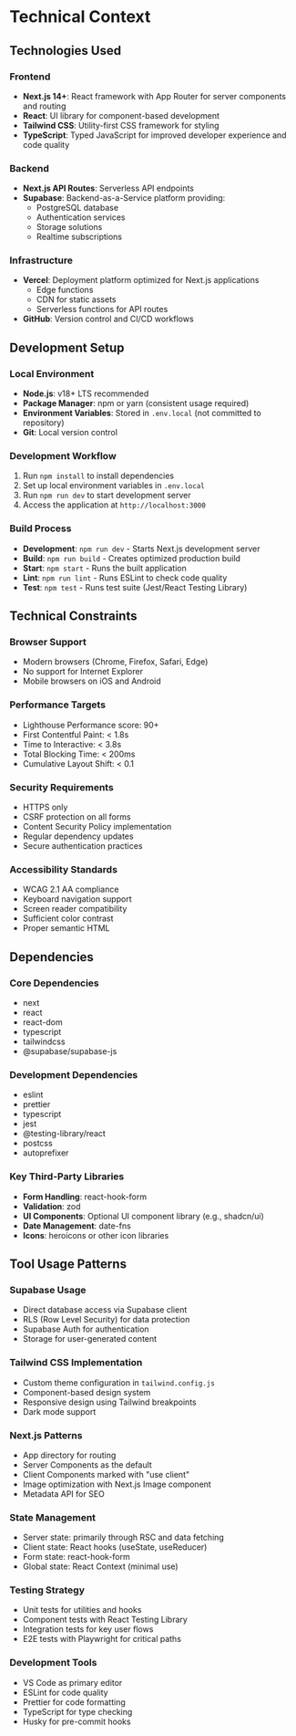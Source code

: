 # Technical Context

## Technologies Used

### Frontend
- **Next.js 14+**: React framework with App Router for server components and routing
- **React**: UI library for component-based development
- **Tailwind CSS**: Utility-first CSS framework for styling
- **TypeScript**: Typed JavaScript for improved developer experience and code quality

### Backend
- **Next.js API Routes**: Serverless API endpoints
- **Supabase**: Backend-as-a-Service platform providing:
  - PostgreSQL database
  - Authentication services
  - Storage solutions
  - Realtime subscriptions

### Infrastructure
- **Vercel**: Deployment platform optimized for Next.js applications
  - Edge functions
  - CDN for static assets
  - Serverless functions for API routes
- **GitHub**: Version control and CI/CD workflows

## Development Setup

### Local Environment
- **Node.js**: v18+ LTS recommended
- **Package Manager**: npm or yarn (consistent usage required)
- **Environment Variables**: Stored in `.env.local` (not committed to repository)
- **Git**: Local version control 

### Development Workflow
1. Run `npm install` to install dependencies
2. Set up local environment variables in `.env.local`
3. Run `npm run dev` to start development server
4. Access the application at `http://localhost:3000`

### Build Process
- **Development**: `npm run dev` - Starts Next.js development server
- **Build**: `npm run build` - Creates optimized production build
- **Start**: `npm start` - Runs the built application
- **Lint**: `npm run lint` - Runs ESLint to check code quality
- **Test**: `npm test` - Runs test suite (Jest/React Testing Library)

## Technical Constraints

### Browser Support
- Modern browsers (Chrome, Firefox, Safari, Edge)
- No support for Internet Explorer
- Mobile browsers on iOS and Android

### Performance Targets
- Lighthouse Performance score: 90+
- First Contentful Paint: < 1.8s
- Time to Interactive: < 3.8s
- Total Blocking Time: < 200ms
- Cumulative Layout Shift: < 0.1

### Security Requirements
- HTTPS only
- CSRF protection on all forms
- Content Security Policy implementation
- Regular dependency updates
- Secure authentication practices

### Accessibility Standards
- WCAG 2.1 AA compliance
- Keyboard navigation support
- Screen reader compatibility
- Sufficient color contrast
- Proper semantic HTML

## Dependencies

### Core Dependencies
- next
- react
- react-dom
- typescript
- tailwindcss
- @supabase/supabase-js

### Development Dependencies
- eslint
- prettier
- typescript
- jest
- @testing-library/react
- postcss
- autoprefixer

### Key Third-Party Libraries
- **Form Handling**: react-hook-form
- **Validation**: zod
- **UI Components**: Optional UI component library (e.g., shadcn/ui)
- **Date Management**: date-fns
- **Icons**: heroicons or other icon libraries

## Tool Usage Patterns

### Supabase Usage
- Direct database access via Supabase client
- RLS (Row Level Security) for data protection
- Supabase Auth for authentication
- Storage for user-generated content

### Tailwind CSS Implementation
- Custom theme configuration in `tailwind.config.js`
- Component-based design system
- Responsive design using Tailwind breakpoints
- Dark mode support

### Next.js Patterns
- App directory for routing
- Server Components as the default
- Client Components marked with "use client"
- Image optimization with Next.js Image component
- Metadata API for SEO

### State Management
- Server state: primarily through RSC and data fetching
- Client state: React hooks (useState, useReducer)
- Form state: react-hook-form
- Global state: React Context (minimal use)

### Testing Strategy
- Unit tests for utilities and hooks
- Component tests with React Testing Library
- Integration tests for key user flows
- E2E tests with Playwright for critical paths

### Development Tools
- VS Code as primary editor
- ESLint for code quality
- Prettier for code formatting
- TypeScript for type checking
- Husky for pre-commit hooks
